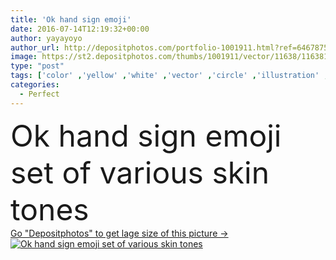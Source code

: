 ```yaml
---
title: 'Ok hand sign emoji'
date: 2016-07-14T12:19:32+00:00
author: yayayoyo
author_url: http://depositphotos.com/portfolio-1001911.html?ref=64678756
image: https://st2.depositphotos.com/thumbs/1001911/vector/11638/116381176/api_thumb_450.jpg?forcejpeg=true
type: "post"
tags: ['color' ,'yellow' ,'white' ,'vector' ,'circle' ,'illustration' ,'set' ,'sign' ,'people' ,'up' ,'man' ,'black' ,'cartoon' ,'winning' ,'3d' ,'hand' ,'african' ,'skin' ,'character' ,'symbol' ,'emotion' ,'expression' ,'icon' ,'diversity' ,'finger' ,'thumb' ,'arm' ,'agreement' ,'body' ,'tone' ,'perfect' ,'smiley' ,'good' ,'various' ,'approve' ,'ok' ,'gesture' ,'signal' ,'okay' ,'yes' ,'satisfaction' ,'vote' ,'like' ,'ethnic' ,'excellent' ,'accept' ,'emoticon' ,'multiethnic' ,'emoji' ]
categories: 
  - Perfect
---
```

<div aling="center">
            <font size="60"> Ok hand sign emoji set of various skin tones</font>   
</div>
<div>
    <a href='https://depositphotos.com/116381176/stock-illustration-ok-hand-sign-emoji.html?ref=64678756' target=_blank > Go "Depositphotos" to get lage size of this picture ->
        <img href='https://depositphotos.com/116381176/stock-illustration-ok-hand-sign-emoji.html?ref=64678756' src='https://st2.depositphotos.com/1001911/11638/v/950/depositphotos_116381176-stock-illustration-ok-hand-sign-emoji.jpg?forcejpeg=true' alt='Ok hand sign emoji set of various skin tones' >
    </a>
</div>
